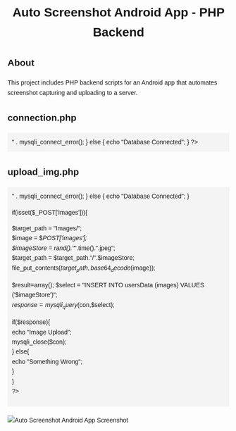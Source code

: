 <!DOCTYPE html>
<html lang="en">
<head>
  <meta charset="UTF-8">
  <meta name="viewport" content="width=device-width, initial-scale=1.0">
  <title>Auto Screenshot Android App - PHP Backend</title>
  <style>
    /* Add some basic styling for better readability */
    body {
      font-family: Arial, sans-serif;
      line-height: 1.6;
      margin: 20px;
    }
    h1 {
      text-align: center;
    }
    .code {
      background-color: #f4f4f4;
      padding: 10px;
      margin-bottom: 20px;
    }
  </style>
</head>
<body>
  <h1>Auto Screenshot Android App - PHP Backend</h1>
  
  <h2>About</h2>
  <p>
    This project includes PHP backend scripts for an Android app that automates screenshot capturing and uploading to a server.
  </p>
  
  <h2>connection.php</h2>
  <div class="code">
<?php  
$con = mysqli_connect('localhost', 'id19231404_root', 'Mahasin@786', 'id19231404_smsbot');
 if (mysqli_connect_errno()){  
   echo "Connection Faild <br> " . mysqli_connect_error();  
 } else {  
   echo "Database Connected";  
 }  
 ?>
  </div>
  
  <h2>upload_img.php</h2>
  <div class="code">
   <?php  
$con = mysqli_connect('localhost', 'id19231404_root', 'Mahasin@786', 'id19231404_smsbot');
if (mysqli_connect_errno()){  
   echo "Connection Faild <br> " . mysqli_connect_error();  
 } else {  
   echo "Database Connected";  
 }  
 
 if(isset($_POST['images'])){  
     
   $target_path = "Images/";  
   $image = $_POST['images'];  
   $imageStore = rand()."_".time().".jpeg";  
   $target_path = $target_path."/".$imageStore;  
   file_put_contents($target_path, base64_decode($image));  
   
   $result=array();
   $select = "INSERT INTO usersData (images) VALUES ('$imageStore')";  
   $response = mysqli_query($con,$select);  
   
   if($response){  
     echo "Image Upload";  
     mysqli_close($con);  
   } else{  
     echo "Something Wrong";  
   }  
 }  
 ?>  
  </div>
  
  <!-- You can add an app screenshot by using the <img> tag and specifying the image URL -->
  <img src="https://encrypted-tbn0.gstatic.com/images?q=tbn:ANd9GcREsLKdgR4JPQ8B6LjeoCnlF8XBYwgh4OwXYg&usqp=CAU" alt="Auto Screenshot Android App Screenshot" style="max-width: 100%; height: auto; display: block; margin: 20px auto;">
</body>
</html>
